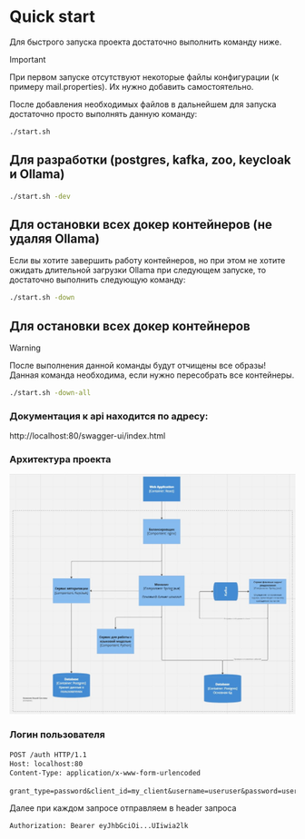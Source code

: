 # Quick start

Для быстрого запуска проекта достаточно выполнить команду ниже. 
> [!IMPORTANT]
> При первом запуске отсутствуют некоторые файлы конфигурации (к примеру mail.properties). Их нужно добавить самостоятельно. 

После добавления необходимых файлов в дальнейшем для запуска достаточно просто выполнять данную команду:
```bash
./start.sh
```

## Для разработки (postgres, kafka, zoo, keycloak и Ollama)
```bash
./start.sh -dev
```

## Для остановки всех докер контейнеров (не удаляя Ollama)
Если вы хотите завершить работу контейнеров, но при этом не хотите ожидать длительной загрузки Ollama при следующем запуске, то достаточно выполнить следующую команду:
```bash
./start.sh -down
```

## Для остановки всех докер контейнеров
> [!WARNING]
> После выполнения данной команды будут отчищены все образы! Данная команда необходима, если нужно пересобрать все контейнеры.

```bash
./start.sh -down-all
```

### Документация к api находится по адресу: </br>
http://localhost:80/swagger-ui/index.html

### Архитектура проекта
![Screenshot](https://github.com/A192747/VKR-Career-Development-Platform/blob/develop/Info/images/architecture.jpg)

### Логин пользователя
``` http request
POST /auth HTTP/1.1
Host: localhost:80
Content-Type: application/x-www-form-urlencoded

grant_type=password&client_id=my_client&username=useruser&password=userpassword
```

Далее при каждом запросе отправляем в header запроса
```http request
Authorization: Bearer eyJhbGciOi...UIiwia2lk
```
